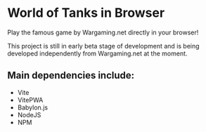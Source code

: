 ﻿# World of Tanks in Browser 
Play the famous game by Wargaming.net directly in your browser!

This project is still in early beta stage of development and is being developed independently from Wargaming.net at the moment.

## Main dependencies include:

* Vite
* VitePWA
* Babylon.js
* NodeJS
* NPM
  
